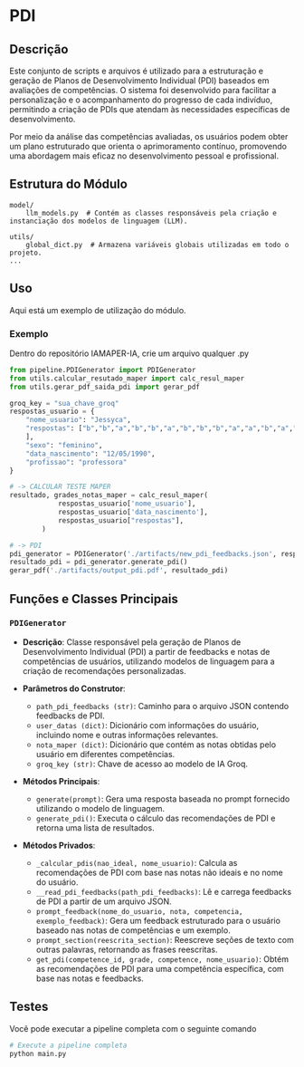# PDI

## Descrição

Este conjunto de scripts e arquivos é utilizado para a estruturação e geração de Planos de Desenvolvimento Individual (PDI) baseados em avaliações de competências. O sistema foi desenvolvido para facilitar a personalização e o acompanhamento do progresso de cada indivíduo, permitindo a criação de PDIs que atendam às necessidades específicas de desenvolvimento.

Por meio da análise das competências avaliadas, os usuários podem obter um plano estruturado que orienta o aprimoramento contínuo, promovendo uma abordagem mais eficaz no desenvolvimento pessoal e profissional.


## Estrutura do Módulo
    model/
        llm_models.py  # Contém as classes responsáveis pela criação e instanciação dos modelos de linguagem (LLM).
        
    utils/
        global_dict.py  # Armazena variáveis globais utilizadas em todo o projeto.
    ...


## Uso

Aqui está um exemplo de utilização do módulo.

### Exemplo 

Dentro do repositório IAMAPER-IA, crie um arquivo qualquer .py

```python
from pipeline.PDIGenerator import PDIGenerator
from utils.calcular_resutado_maper import calc_resul_maper
from utils.gerar_pdf_saida_pdi import gerar_pdf

groq_key = "sua_chave_groq"
respostas_usuario = {
    "nome_usuario": "Jessyca",
    "respostas": ["b","b","a","b","b","a","b","b","b","a","a","b","a","b","a","a","b","a","a","a","a","b","a","a","a","a","b","b","a","a","b","a","b","a","a","b","a","a","b","b","b","a","b","b","b","a","b","b","b","a","b","b","b","a","a","a","a","a","a","a","b","b","b","b","b","b","b","b","a","b","b","b","b","a","a","a","a","b","b","b","a","b","a","b","b","a","a","a","a","a","a","a","a","b","b","a","a","b","a","b"
    ],
    "sexo": "feminino",
    "data_nascimento": "12/05/1990",
    "profissao": "professora"
}

# -> CALCULAR TESTE MAPER
resultado, grades_notas_maper = calc_resul_maper(
            respostas_usuario['nome_usuario'],
            respostas_usuario['data_nascimento'],
            respostas_usuario["respostas"],
        )

# -> PDI
pdi_generator = PDIGenerator('./artifacts/new_pdi_feedbacks.json', respostas_usuario, grades_notas_maper, groq_key)
resultado_pdi = pdi_generator.generate_pdi()
gerar_pdf('./artifacts/output_pdi.pdf', resultado_pdi)

```





## Funções e Classes Principais

### `PDIGenerator`

- **Descrição**: Classe responsável pela geração de Planos de Desenvolvimento Individual (PDI) a partir de feedbacks e notas de competências de usuários, utilizando modelos de linguagem para a criação de recomendações personalizadas.

- **Parâmetros do Construtor**:
  - `path_pdi_feedbacks (str)`: Caminho para o arquivo JSON contendo feedbacks de PDI.
  - `user_datas (dict)`: Dicionário com informações do usuário, incluindo nome e outras informações relevantes.
  - `nota_maper (dict)`: Dicionário que contém as notas obtidas pelo usuário em diferentes competências.
  - `groq_key (str)`: Chave de acesso ao modelo de IA Groq.

- **Métodos Principais**:
  - `generate(prompt)`: Gera uma resposta baseada no prompt fornecido utilizando o modelo de linguagem.
  - `generate_pdi()`: Executa o cálculo das recomendações de PDI e retorna uma lista de resultados.

- **Métodos Privados**:
  - `_calcular_pdis(nao_ideal, nome_usuario)`: Calcula as recomendações de PDI com base nas notas não ideais e no nome do usuário.
  - `__read_pdi_feedbacks(path_pdi_feedbacks)`: Lê e carrega feedbacks de PDI a partir de um arquivo JSON.
  - `prompt_feedback(nome_do_usuario, nota, competencia, exemplo_feedback)`: Gera um feedback estruturado para o usuário baseado nas notas de competências e um exemplo.
  - `prompt_section(reescrita_section)`: Reescreve seções de texto com outras palavras, retornando as frases reescritas.
  - `get_pdi(competence_id, grade, competence, nome_usuario)`: Obtém as recomendações de PDI para uma competência específica, com base nas notas e feedbacks.



## Testes

Você pode executar a pipeline completa com o seguinte comando

```bash
# Execute a pipeline completa
python main.py
```